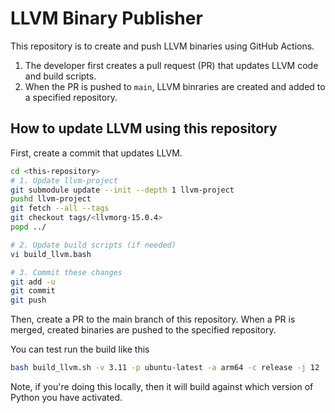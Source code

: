# LLVM Binary Publisher

This repository is to create and push LLVM binaries using GitHub Actions.
1. The developer first creates a pull request (PR) that updates LLVM code and build scripts.
2. When the PR is pushed to `main`, LLVM binraries are created and added to a specified repository.

## How to update LLVM using this repository

First, create a commit that updates LLVM.

```sh
cd <this-repository>
# 1. Update llvm-project
git submodule update --init --depth 1 llvm-project
pushd llvm-project
git fetch --all --tags
git checkout tags/<llvmorg-15.0.4>
popd ../

# 2. Update build scripts (if needed)
vi build_llvm.bash

# 3. Commit these changes
git add -u
git commit
git push
```

Then, create a PR to the main branch of this repository. When a PR is merged, created binaries are pushed to the specified repository.

You can test run the build like this 

```sh
bash build_llvm.sh -v 3.11 -p ubuntu-latest -a arm64 -c release -j 12
```

Note, if you're doing this locally, then it will build against which version of Python you have activated.